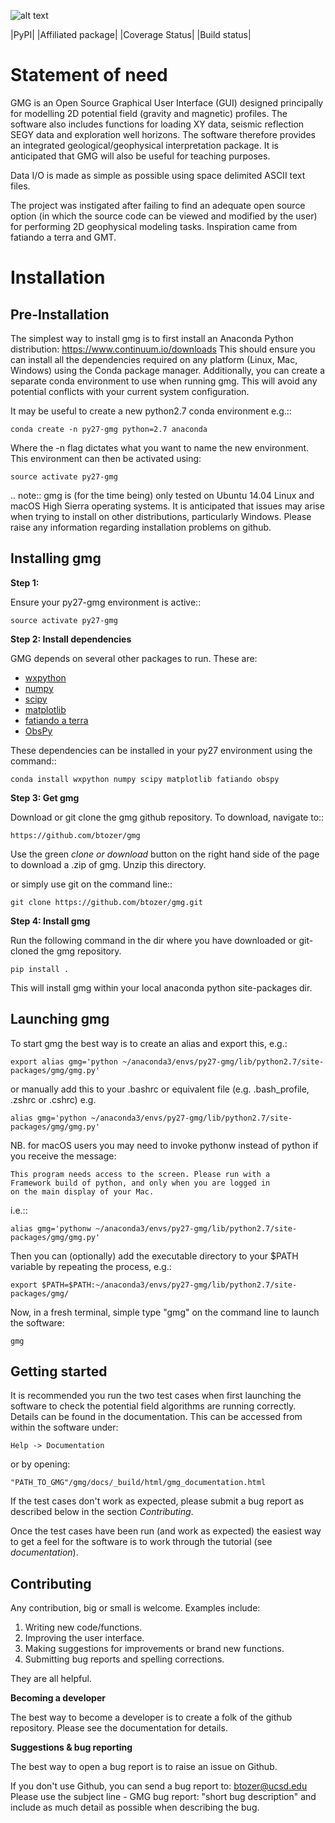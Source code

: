![alt text](https://github.com/btozer/gmg/blob/master/gmg/docs/_sources/_static/gmg_logo.png)


|PyPI| |Affiliated package| |Coverage Status| |Build status|

Statement of need
=================

GMG is an Open Source Graphical User Interface (GUI) designed principally for modelling
2D potential field (gravity and magnetic) profiles. The software also includes 
functions for loading XY data, seismic reflection SEGY data and exploration well horizons.
The software therefore provides an integrated geological/geophysical interpretation
package. It is anticipated that GMG will also be useful for teaching purposes.

Data I/O is made as simple as possible using space delimited ASCII text files.

The project was instigated after failing to find an adequate open source option
(in which the source code can be viewed and modified by the user) for performing 2D 
geophysical modeling tasks. Inspiration came from fatiando a terra and GMT.


Installation
============


Pre-Installation
----------------

The simplest way to install gmg is to first install an Anaconda Python distribution: https://www.continuum.io/downloads
This should ensure you can install all the dependencies required on any platform (Linux, Mac, Windows)
using the Conda package manager. Additionally, you can create a separate conda environment to use when running gmg. This
will avoid any potential conflicts with your current system configuration.

It may be useful to create a new python2.7 conda environment e.g.::

    conda create -n py27-gmg python=2.7 anaconda

Where the -n flag dictates what you want to name the new environment. 
This environment can then be activated using:

    source activate py27-gmg

.. note::
    gmg is (for the time being) only tested on Ubuntu 14.04 Linux and macOS High Sierra operating systems.
    It is anticipated that issues may arise when trying to install on other distributions, particularly Windows.
    Please raise any information regarding installation problems on github.


Installing gmg
--------------

**Step 1:**

Ensure your py27-gmg environment is active::

    source activate py27-gmg


**Step 2: Install dependencies**

GMG depends on several other packages to run. These are:

* [wxpython](http://wiki.wxpython.org/)
* [numpy](http://numpy.scipy.org/)
* [scipy](http://scipy.org/)
* [matplotlib](http://matplotlib.sourceforge.net/)
* [fatiando a terra](http://www.fatiando.org/)
* [ObsPy](http://docs.obspy.org/)

These dependencies can be installed in your py27 environment using the command::

    conda install wxpython numpy scipy matplotlib fatiando obspy


**Step 3: Get gmg**

Download or git clone the gmg github repository. To download, navigate to::

    https://github.com/btozer/gmg

Use the green *clone or download* button on the right hand side of the page to download a .zip of gmg. Unzip this
directory.

or simply use git on the command line::

    git clone https://github.com/btozer/gmg.git


**Step 4: Install  gmg**

Run the following command in the dir where you have downloaded or git-cloned the gmg repository.

    pip install .

This will install gmg within your local anaconda python site-packages dir.


Launching gmg
-------------

To start gmg the best way is to create an alias and export this, e.g.:

    export alias gmg='python ~/anaconda3/envs/py27-gmg/lib/python2.7/site-packages/gmg/gmg.py'

or manually add this to your .bashrc or equivalent file (e.g. .bash_profile, .zshrc or .cshrc) e.g.

    alias gmg='python ~/anaconda3/envs/py27-gmg/lib/python2.7/site-packages/gmg/gmg.py'

NB. for macOS users you may need to invoke pythonw instead of python if you receive the message:

    This program needs access to the screen. Please run with a
    Framework build of python, and only when you are logged in
    on the main display of your Mac.

i.e.::

    alias gmg='pythonw ~/anaconda3/envs/py27-gmg/lib/python2.7/site-packages/gmg/gmg.py'

Then you can (optionally) add the executable directory to your $PATH variable by repeating the process, e.g.:

    export $PATH=$PATH:~/anaconda3/envs/py27-gmg/lib/python2.7/site-packages/gmg/

Now, in a fresh terminal, simple type "gmg" on the command line to launch the software:

    gmg


Getting started
---------------

It is recommended you run the two test cases when first launching the software to check the potential field algorithms 
are running correctly. Details can be found in the documentation. This can be accessed from within
the software under:

    Help -> Documentation

or by opening:
    
    "PATH_TO_GMG"/gmg/docs/_build/html/gmg_documentation.html

If the test cases don't work as expected, please submit a bug report as described
below in the section *Contributing*.

Once the test cases have been run (and work as expected) the easiest way to get a feel for the 
software is to work through the tutorial (see *documentation*).


Contributing
------------

Any contribution, big or small is welcome. Examples include:

1. Writing new code/functions.
2. Improving the user interface.
3. Making suggestions for improvements or brand new functions.
4. Submitting bug reports and spelling corrections.

They are all helpful.

**Becoming a developer**

The best way to become a developer is to create a folk of the github repository.
Please see the documentation for details.

**Suggestions & bug reporting**

The best way to open a bug report is to raise an issue on Github.

If you don't use Github, you can send a bug report to: btozer@ucsd.edu
Please use the subject line - GMG bug report: "short bug description"
and include as much detail as possible when describing the bug.
